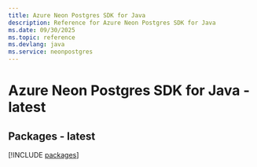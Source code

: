 ```yaml
---
title: Azure Neon Postgres SDK for Java
description: Reference for Azure Neon Postgres SDK for Java
ms.date: 09/30/2025
ms.topic: reference
ms.devlang: java
ms.service: neonpostgres
---
```

# Azure Neon Postgres SDK for Java - latest
## Packages - latest
[!INCLUDE [packages](neon-postgres-index.md)]